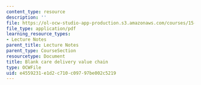 ```yaml
---
content_type: resource
description: ''
file: https://ol-ocw-studio-app-production.s3.amazonaws.com/courses/15-232-business-model-innovation-global-health-in-frontier-markets-fall-2013/e4559231e1d2c710c09797be002c5219_MIT_15_232F13_5_blank_ca_d.pdf
file_type: application/pdf
learning_resource_types:
- Lecture Notes
parent_title: Lecture Notes
parent_type: CourseSection
resourcetype: Document
title: Blank care delivery value chain
type: OCWFile
uid: e4559231-e1d2-c710-c097-97be002c5219
---
```

